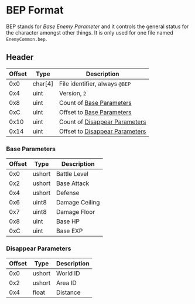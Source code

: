 # BEP Format

BEP stands for *Base Enemy Parameter* and it controls the general status for the character amongst other things.
It is only used for one file named `EnemyCommon.bep`.

## Header

| Offset | Type  | Description
|--------|-------|------------
| 0x0     | char[4]   | File identifier, always `@BEP`
| 0x4     | uint   | Version, `2`
| 0x8     | uint   | Count of [Base Parameters](###Base-Parameters)
| 0xC     | uint   | Offset to [Base Parameters](###Base-Parameters)
| 0x10    | uint   | Count of [Disappear Parameters](###Disappear-Parameters)
| 0x14    | uint   | Offset to [Disappear Parameters](###Disappear-Parameters)

### Base Parameters

| Offset | Type  | Description
|--------|-------|------------
| 0x0     | ushort   | Battle Level
| 0x2     | ushort   | Base Attack
| 0x4     | ushort   | Defense
| 0x6     | uint8   | Damage Ceiling
| 0x7     | uint8   | Damage Floor
| 0x8     | uint   | Base HP
| 0xC     | uint   | Base EXP

### Disappear Parameters

| Offset | Type  | Description
|--------|-------|------------
| 0x0     | ushort   | World ID
| 0x2     | ushort   | Area ID
| 0x4     | float   | Distance

